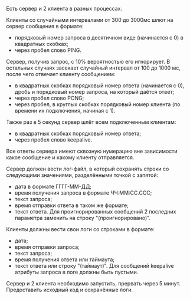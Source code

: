 Есть сервер и 2 клиента в разных процессах. 

Клиенты со случайными интервалами от 300 до 3000мс шлют на сервер сообщения в формате:
- порядковый номер запроса в десятичном виде (начинается с 0) в квадратных скобках;
- через пробел слово PING.

Сервер, получив запрос, с 10% вероятностью его игнорирует. В остальных случаях засекает случайный интервал от 100 до 1000 мс, после чего отвечает клиенту сообщением:
- в квадратных скобках порядковый номер ответа (начинается с 0), дробь и порядковый номер запроса, на который даётся ответ;
- через пробел слово PONG;
- через пробел, в круглых скобках порядковый номер клиента (по времени их подключения, начиная с 1).

Также раз в 5 секунд сервер шлёт всем подключенным клиентам:
- в квадратных скобках порядковый номер ответа;
- через пробел слово keepalive.

Все ответы сервера имеют сквозную нумерацию вне зависимости какое сообщение и какому клиенту отправляется.

Сервер должен вести лог-файл, в который сохранять строки со следующими значениями, разделёнными точкой с запятой:
- дата в формате ГГГГ-ММ-ДД;
- время получения запроса в формате ЧЧ:ММ:СС.ССС;
- текст запроса;
- время отправки ответа в таком же формате;
- текст ответа.
Для проигнорированных сообщений 2 последних параметра заменить на строку "(проигнорировано)".

Клиенты должны вести свои логи со строками в формате:
- дата;
- время отправки запроса;
- текст запроса;
- время получения ответа или таймаута;
- текст ответа или строку "(таймаут)".
Для сообщений keepalive атрибуты запроса в логе должны быть пустыми.

Сервер и 2 клиента необходимо запустить, прервать через 5 минут.
Предоставить исходный код и сохранённые логи.